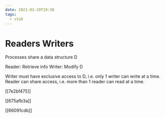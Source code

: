```yaml
---
date: 2021-03-10T19:38
tags: 
  - stub
---
```


# Readers Writers

Processes share a data structure D

Reader: Retrieve info
Writer: Modify D

Writer must have exclusive access to D, i.e. only 1 writer can write at a time.
Reader can share access, i.e. more than 1 reader can read at a time.

[[7e2bf475]]

[[675afb3a]]

[[66091cdb]]

